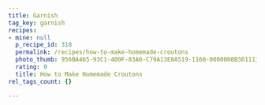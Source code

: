```yaml
---
title: Garnish
tag_key: garnish
recipes:
- mine: null
  p_recipe_id: 318
  permalink: /recipes/how-to-make-homemade-croutons
  photo_thumb: 956BA465-93C1-400F-83A6-C79A13E8A519-1160-0000008B3611139C.jpg
  rating: 0
  title: How to Make Homemade Croutons
rel_tags_count: {}

---
```

